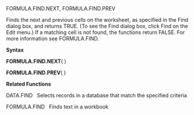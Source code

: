 FORMULA.FIND.NEXT, FORMULA.FIND.PREV

Finds the next and previous cells on the worksheet, as specified in the
Find dialog box, and returns TRUE. (To see the Find dialog box, click
Find on the Edit menu.) If a matching cell is not found, the functions
return FALSE. For more information see FORMULA.FIND.

**Syntax**

**FORMULA.FIND.NEXT**( )

**FORMULA.FIND.PREV**( )

**Related Functions**

DATA.FIND   Selects records in a database that match the specified
criteria

FORMULA.FIND   Finds text in a workbook


